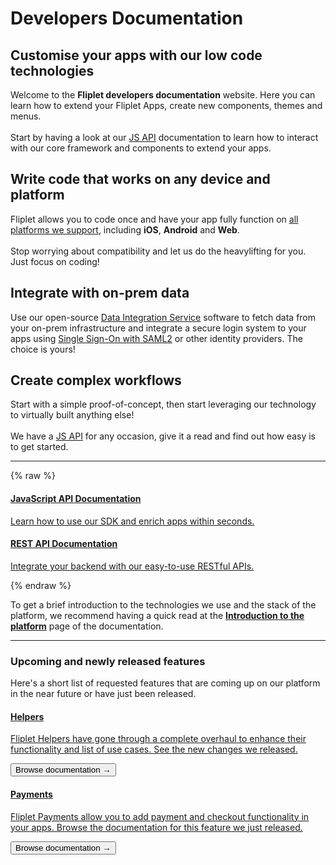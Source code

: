 # Developers Documentation

<section class="sides">
  <div>
    <h2>Customise your apps with our low code technologies</h2>
    <p>Welcome to the <strong>Fliplet developers documentation</strong> website. Here you can learn how to extend your Fliplet Apps, create new components, themes and menus.<br /><br />Start by having a look at our <a href="/API-Documentation.html">JS API</a> documentation to learn how to interact with our core framework and components to extend your apps.</p>
  </div>
  <div>
    <div class="img" style="background-image:url('/assets/img/code-review.svg')"></div>
  </div>
</section>

<section class="sides">
  <div class="alt">
    <div class="img" style="background-image:url('/assets/img/devices.svg')"></div>
  </div>
  <div class="alt">
    <h2>Write code that works on any device and platform</h2>
    <p>Fliplet allows you to code once and have your app fully function on <a href="http://localhost:4000/Native-framework-changelog.html">all platforms we support</a>, including <strong>iOS</strong>, <strong>Android</strong> and <strong>Web</strong>.<br /><br />Stop worrying about compatibility and let us do the heavylifting for you. Just focus on coding!</p>
  </div>
</section>

<section class="sides">
  <div>
    <h2>Integrate with on-prem data</h2>
    <p>Use our open-source <a href="/Data-integration-service.html">Data Integration Service</a> software to fetch data from your on-prem infrastructure and integrate a secure login system to your apps using <a href="/API/integrations/sso-saml2.html">Single Sign-On with SAML2</a> or other identity providers. The choice is yours!</p>
  </div>
  <div>
    <div class="img" style="background-image:url('/assets/img/forms.svg')"></div>
  </div>
</section>

<section class="sides">
  <div class="alt">
    <div class="img" style="background-image:url('/assets/img/workflow.svg')"></div>
  </div>
  <div class="alt">
    <h2>Create complex workflows</h2>
    <p>Start with a simple proof-of-concept, then start leveraging our technology to virtually built anything else!<br /><br />We have a <a href="/API-Documentation.html">JS API</a> for any occasion, give it a read and find out how easy is to get started.</p>
  </div>
</section>

---



{% raw %}
<section class="blocks">
  <a class="bl two" href="/API-Documentation.html">
    <div>
      <i class="fas fa-code"></i>
      <h4>JavaScript API Documentation</h4>
      <p>Learn how to use our SDK and enrich apps within seconds.</p>
    </div>
  </a>
  <a class="bl two" href="/REST-API-Documentation.html">
    <div>
      <i class="fas fa-bezier-curve"></i>
      <h4>REST API Documentation</h4>
      <p>Integrate your backend with our easy-to-use RESTful APIs.</p>
    </div>
  </a>
</section>
{% endraw %}

To get a brief introduction to the technologies we use and the stack of the platform, we recommend having a quick read at the **[Introduction to the platform](Introduction.md)** page of the documentation.

---

### Upcoming and newly released features

Here's a short list of requested features that are coming up on our platform in the near future or have just been released.

<section class="blocks alt">
  <a class="bl two" href="/API/helpers/overview.html">
    <div class="secondary">
      <h4>Helpers</h4>
      <p>Fliplet Helpers have gone through a complete overhaul to enhance their functionality and list of use cases. See the new changes we released.</p>
      <button>Browse documentation &rarr;</button>
    </div>
  </a>
  <a class="bl two" href="/API/fliplet-payments.html">
    <div class="secondary">
      <h4>Payments</h4>
      <p>Fliplet Payments allow you to add payment and checkout functionality in your apps. Browse the documentation for this feature we just released.</p>
      <button>Browse documentation &rarr;</button>
    </div>
  </a>
</section>

<style type="text/css">#toc { display: none; }</script>